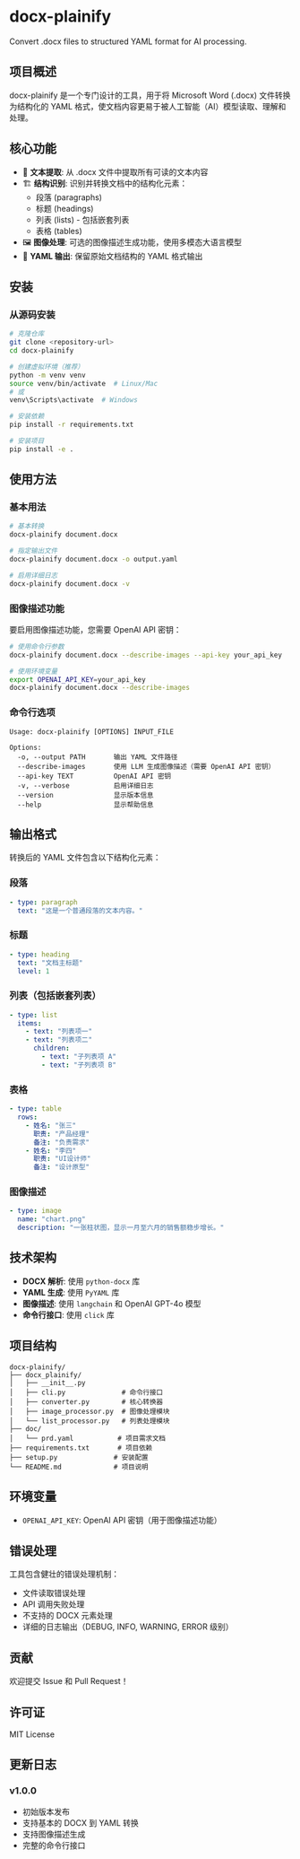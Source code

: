 # docx-plainify

Convert .docx files to structured YAML format for AI processing.

## 项目概述

docx-plainify 是一个专门设计的工具，用于将 Microsoft Word (.docx) 文件转换为结构化的 YAML 格式，使文档内容更易于被人工智能（AI）模型读取、理解和处理。

## 核心功能

- 📄 **文本提取**: 从 .docx 文件中提取所有可读的文本内容
- 🏗️ **结构识别**: 识别并转换文档中的结构化元素：
  - 段落 (paragraphs)
  - 标题 (headings) 
  - 列表 (lists) - 包括嵌套列表
  - 表格 (tables)
- 🖼️ **图像处理**: 可选的图像描述生成功能，使用多模态大语言模型
- 📝 **YAML 输出**: 保留原始文档结构的 YAML 格式输出

## 安装

### 从源码安装

```bash
# 克隆仓库
git clone <repository-url>
cd docx-plainify

# 创建虚拟环境（推荐）
python -m venv venv
source venv/bin/activate  # Linux/Mac
# 或
venv\Scripts\activate  # Windows

# 安装依赖
pip install -r requirements.txt

# 安装项目
pip install -e .
```

## 使用方法

### 基本用法

```bash
# 基本转换
docx-plainify document.docx

# 指定输出文件
docx-plainify document.docx -o output.yaml

# 启用详细日志
docx-plainify document.docx -v
```

### 图像描述功能

要启用图像描述功能，您需要 OpenAI API 密钥：

```bash
# 使用命令行参数
docx-plainify document.docx --describe-images --api-key your_api_key

# 使用环境变量
export OPENAI_API_KEY=your_api_key
docx-plainify document.docx --describe-images
```

### 命令行选项

```
Usage: docx-plainify [OPTIONS] INPUT_FILE

Options:
  -o, --output PATH       输出 YAML 文件路径
  --describe-images       使用 LLM 生成图像描述（需要 OpenAI API 密钥）
  --api-key TEXT          OpenAI API 密钥
  -v, --verbose           启用详细日志
  --version               显示版本信息
  --help                  显示帮助信息
```

## 输出格式

转换后的 YAML 文件包含以下结构化元素：

### 段落
```yaml
- type: paragraph
  text: "这是一个普通段落的文本内容。"
```

### 标题
```yaml
- type: heading
  text: "文档主标题"
  level: 1
```

### 列表（包括嵌套列表）
```yaml
- type: list
  items:
    - text: "列表项一"
    - text: "列表项二"
      children:
        - text: "子列表项 A"
        - text: "子列表项 B"
```

### 表格
```yaml
- type: table
  rows:
    - 姓名: "张三"
      职责: "产品经理"
      备注: "负责需求"
    - 姓名: "李四"
      职责: "UI设计师"
      备注: "设计原型"
```

### 图像描述
```yaml
- type: image
  name: "chart.png"
  description: "一张柱状图，显示一月至六月的销售额稳步增长。"
```

## 技术架构

- **DOCX 解析**: 使用 `python-docx` 库
- **YAML 生成**: 使用 `PyYAML` 库
- **图像描述**: 使用 `langchain` 和 OpenAI GPT-4o 模型
- **命令行接口**: 使用 `click` 库

## 项目结构

```
docx-plainify/
├── docx_plainify/
│   ├── __init__.py
│   ├── cli.py              # 命令行接口
│   ├── converter.py        # 核心转换器
│   ├── image_processor.py  # 图像处理模块
│   └── list_processor.py   # 列表处理模块
├── doc/
│   └── prd.yaml           # 项目需求文档
├── requirements.txt       # 项目依赖
├── setup.py              # 安装配置
└── README.md             # 项目说明
```

## 环境变量

- `OPENAI_API_KEY`: OpenAI API 密钥（用于图像描述功能）

## 错误处理

工具包含健壮的错误处理机制：

- 文件读取错误处理
- API 调用失败处理
- 不支持的 DOCX 元素处理
- 详细的日志输出（DEBUG, INFO, WARNING, ERROR 级别）

## 贡献

欢迎提交 Issue 和 Pull Request！

## 许可证

MIT License

## 更新日志

### v1.0.0
- 初始版本发布
- 支持基本的 DOCX 到 YAML 转换
- 支持图像描述生成
- 完整的命令行接口